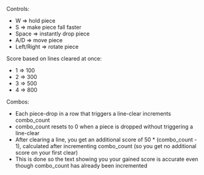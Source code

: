 Controls:<br>
  * W => hold piece<br>
  * S => make piece fall faster<br>
  * Space => instantly drop piece<br>
  * A/D => move piece<br>
  * Left/Right => rotate piece

Score based on lines cleared at once:<br>
  * 1 => 100<br>
  * 2 => 300<br>
  * 3 => 500<br>
  * 4 => 800

Combos:<br>
  * Each piece-drop in a row that triggers a line-clear increments combo_count<br>
  * combo_count resets to 0 when a piece is dropped without triggering a line-clear<br>
  * After clearing a line, you get an additional score of 50 * (combo_count - 1), calculated after incrementing combo_count (so you get no additional score on your first clear)<br>
  * This is done so the text showing you your gained score is accurate even though combo_count has already been incremented